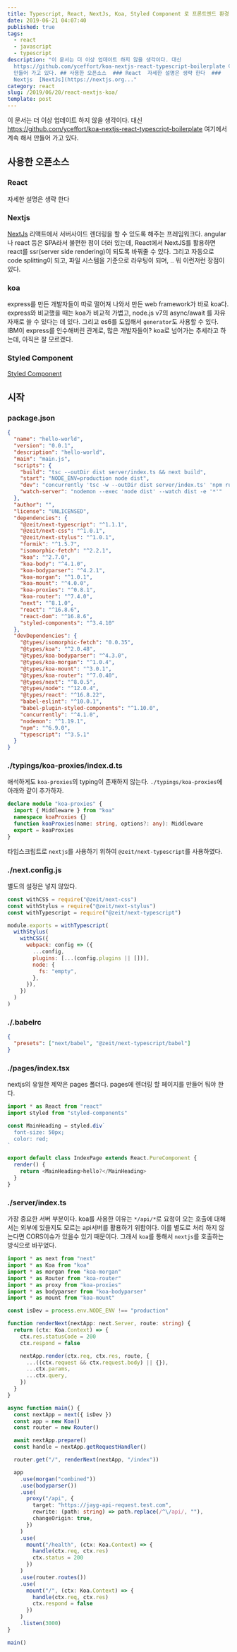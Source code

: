 ```yaml
---
title: Typescript, React, NextJs, Koa, Styled Component 로 프론트엔드 환경 만들기
date: 2019-06-21 04:07:40
published: true
tags:
  - react
  - javascript
  - typescript
description: "이 문서는 더 이상 업데이트 하지 않을 생각이다. 대신
  https://github.com/yceffort/koa-nextjs-react-typescript-boilerplate 여기에서 계속 해서
  만들어 가고 있다. ## 사용한 오픈소스  ### React  자세한 설명은 생략 한다  ###
  Nextjs  [NextJs](https://nextjs.org..."
category: react
slug: /2019/06/20/react-nextjs-koa/
template: post
---
```

이 문서는 더 이상 업데이트 하지 않을 생각이다. 대신 https://github.com/yceffort/koa-nextjs-react-typescript-boilerplate 여기에서 계속 해서 만들어 가고 있다.

## 사용한 오픈소스

### React

자세한 설명은 생략 한다

### Nextjs

[NextJs](https://nextjs.org/) 리액트에서 서버사이드 렌더링을 할 수 있도록 해주는 프레임워크다. angular나 react 등은 SPA라서 불편한 점이 더러 있는데, React에서 NextJS를 활용하면 react를 ssr(server side rendering)이 되도록 바꿔줄 수 있다. 그리고 자동으로 code splitting이 되고, 파일 시스템을 기준으로 라우팅이 되며, .. 뭐 이런저런 장점이 있다.

### koa

express를 만든 개발자들이 따로 떨어져 나와서 만든 web framework가 바로 koa다. express와 비교했을 때는 koa가 비교적 가볍고, node.js v7의 async/await 를 자유자재로 쓸 수 있다는 데 있다. 그리고 es6를 도입해서 `generator`도 사용할 수 있다. IBM이 express를 인수해버린 관계로, 많은 개발자들이? koa로 넘어가는 추세라고 하는데, 아직은 잘 모르겠다.

### Styled Component

[Styled Component](https://www.styled-components.com/)

## 시작

### package.json

```json
{
  "name": "hello-world",
  "version": "0.0.1",
  "description": "hello-world",
  "main": "main.js",
  "scripts": {
    "build": "tsc --outDir dist server/index.ts && next build",
    "start": "NODE_ENV=production node dist",
    "dev": "concurrently 'tsc -w --outDir dist server/index.ts' 'npm run watch-server -- --delay 2'",
    "watch-server": "nodemon --exec 'node dist' --watch dist -e '*'"
  },
  "author": "",
  "license": "UNLICENSED",
  "dependencies": {
    "@zeit/next-typescript": "^1.1.1",
    "@zeit/next-css": "^1.0.1",
    "@zeit/next-stylus": "^1.0.1",
    "formik": "^1.5.7",
    "isomorphic-fetch": "^2.2.1",
    "koa": "^2.7.0",
    "koa-body": "^4.1.0",
    "koa-bodyparser": "^4.2.1",
    "koa-morgan": "^1.0.1",
    "koa-mount": "^4.0.0",
    "koa-proxies": "^0.8.1",
    "koa-router": "^7.4.0",
    "next": "^8.1.0",
    "react": "^16.8.6",
    "react-dom": "^16.8.6",
    "styled-components": "^3.4.10"
  },
  "devDependencies": {
    "@types/isomorphic-fetch": "0.0.35",
    "@types/koa": "^2.0.48",
    "@types/koa-bodyparser": "^4.3.0",
    "@types/koa-morgan": "^1.0.4",
    "@types/koa-mount": "^3.0.1",
    "@types/koa-router": "^7.0.40",
    "@types/next": "^8.0.5",
    "@types/node": "^12.0.4",
    "@types/react": "^16.8.22",
    "babel-eslint": "^10.0.1",
    "babel-plugin-styled-components": "^1.10.0",
    "concurrently": "^4.1.0",
    "nodemon": "^1.19.1",
    "npm": "^6.9.0",
    "typescript": "^3.5.1"
  }
}
```

### ./typings/koa-proxies/index.d.ts

애석하게도 `koa-proxies`의 typing이 존재하지 않는다. `./typings/koa-proxies`에 아래와 같이 추가하자.

```typescript
declare module "koa-proxies" {
  import { Middleware } from "koa"
  namespace koaProxies {}
  function koaProxies(name: string, options?: any): Middleware
  export = koaProxies
}
```

타입스크립트로 `nextjs`를 사용하기 위하여 `@zeit/next-typescript`를 사용하였다.

### ./next.config.js

별도의 설정은 넣지 않았다.

```javascript
const withCSS = require("@zeit/next-css")
const withStylus = require("@zeit/next-stylus")
const withTypescript = require("@zeit/next-typescript")

module.exports = withTypescript(
  withStylus(
    withCSS({
      webpack: config => ({
        ...config,
        plugins: [...(config.plugins || [])],
        node: {
          fs: "empty",
        },
      }),
    })
  )
)
```

### ./.babelrc

```json
{
  "presets": ["next/babel", "@zeit/next-typescript/babel"]
}
```

### ./pages/index.tsx

nextjs의 유일한 제약은 pages 폴더다. pages에 렌더링 할 페이지를 만들어 둬야 한다.

```typescript
import * as React from "react"
import styled from "styled-components"

const MainHeading = styled.div`
  font-size: 50px;
  color: red;
`

export default class IndexPage extends React.PureComponent {
  render() {
    return <MainHeading>hello?</MainHeading>
  }
}
```

### ./server/index.ts

가장 중요한 서버 부분이다. koa를 사용한 이유는 `*/api/*`로 요청이 오는 호출에 대해서는 외부에 있을지도 모르는 api서버를 활용하기 위함이다. 이를 별도로 처리 하지 않는다면 CORS이슈가 있을수 있기 때문이다. 그래서 `koa`를 통해서 `nextjs`를 호출하는 방식으로 바꾸었다.

```typescript
import * as next from "next"
import * as Koa from "koa"
import * as morgan from "koa-morgan"
import * as Router from "koa-router"
import * as proxy from "koa-proxies"
import * as bodyparser from "koa-bodyparser"
import * as mount from "koa-mount"

const isDev = process.env.NODE_ENV !== "production"

function renderNext(nextApp: next.Server, route: string) {
  return (ctx: Koa.Context) => {
    ctx.res.statusCode = 200
    ctx.respond = false

    nextApp.render(ctx.req, ctx.res, route, {
      ...((ctx.request && ctx.request.body) || {}),
      ...ctx.params,
      ...ctx.query,
    })
  }
}

async function main() {
  const nextApp = next({ isDev })
  const app = new Koa()
  const router = new Router()

  await nextApp.prepare()
  const handle = nextApp.getRequestHandler()

  router.get("/", renderNext(nextApp, "/index"))

  app
    .use(morgan("combined"))
    .use(bodyparser())
    .use(
      proxy("/api", {
        target: "https://jayg-api-request.test.com",
        rewrite: (path: string) => path.replace(/^\/api/, ""),
        changeOrigin: true,
      })
    )
    .use(
      mount("/health", (ctx: Koa.Context) => {
        handle(ctx.req, ctx.res)
        ctx.status = 200
      })
    )
    .use(router.routes())
    .use(
      mount("/", (ctx: Koa.Context) => {
        handle(ctx.req, ctx.res)
        ctx.respond = false
      })
    )
    .listen(3000)
}

main()
```
